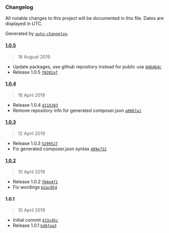 ### Changelog

All notable changes to this project will be documented in this file. Dates are displayed in UTC.

Generated by [`auto-changelog`](https://github.com/CookPete/auto-changelog).

#### [1.0.5](https://github.com/magesuite/theme-generator/compare/1.0.4...1.0.5)

> 16 August 2019

- Update packages, use github repository instead for public use [`046d64c`](https://github.com/magesuite/theme-generator/commit/046d64c08ba5d5f85729484e66637329c91df513)
- Release 1.0.5 [`70201af`](https://github.com/magesuite/theme-generator/commit/70201afee29aec9370db1a6eb49c653894572a05)

#### [1.0.4](https://github.com/magesuite/theme-generator/compare/1.0.3...1.0.4)

> 16 April 2019

- Release 1.0.4 [`d11b383`](https://github.com/magesuite/theme-generator/commit/d11b38351785c8a4b083a1eddfcb0aaebf2d88b8)
- Remove repository info for generated composer.json [`a0067a1`](https://github.com/magesuite/theme-generator/commit/a0067a128b8a4f31e6332e50d75e9038f20affe7)

#### [1.0.3](https://github.com/magesuite/theme-generator/compare/1.0.2...1.0.3)

> 12 April 2019

- Release 1.0.3 [`5299527`](https://github.com/magesuite/theme-generator/commit/52995279e80c4693cba5de65a7333b33e19e22a1)
- Fix generated composer.json syntax [`409e732`](https://github.com/magesuite/theme-generator/commit/409e732e53c46acfae587b30f188566e5dc7df24)

#### [1.0.2](https://github.com/magesuite/theme-generator/compare/1.0.1...1.0.2)

> 10 April 2019

- Release 1.0.2 [`f04e4f1`](https://github.com/magesuite/theme-generator/commit/f04e4f11160d27efedc7ffdbc67b2d7f35a3c123)
- Fix wordings [`b2ac054`](https://github.com/magesuite/theme-generator/commit/b2ac0540d4e17454f9e1e51edca603967d92f870)

#### 1.0.1

> 10 April 2019

- Initial commit [`433c45c`](https://github.com/magesuite/theme-generator/commit/433c45cb56a7d04d77323e5dac556d0bba2fa838)
- Release 1.0.1 [`bd6faa3`](https://github.com/magesuite/theme-generator/commit/bd6faa366e324ad4b52b63641610f866979c41f0)
